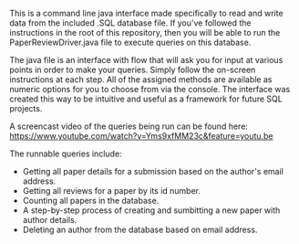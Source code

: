This is a command line java interface made specifically to read and write data from the included .SQL database file.
If you've followed the instructions in the root of this repository, then you will be able to run the PaperReviewDriver.java file
to execute queries on this database.

The java file is an interface with flow that will ask you for input at various points in order to make your queries. Simply follow
the on-screen instructions at each step. All of the assigned methods are available as numeric options for you to choose from via
the console. The interface was created this way to be intuitive and useful as a framework for future SQL projects.

A screencast video of the queries being run can be found here: https://www.youtube.com/watch?v=Yms9xfMM23c&feature=youtu.be

The runnable queries include:
  - Getting all paper details for a submission based on the author's email address.
  - Getting all reviews for a paper by its id number.
  - Counting all papers in the database.
  - A step-by-step process of creating and sumbitting a new paper with author details.
  - Deleting an author from the database based on email address.
